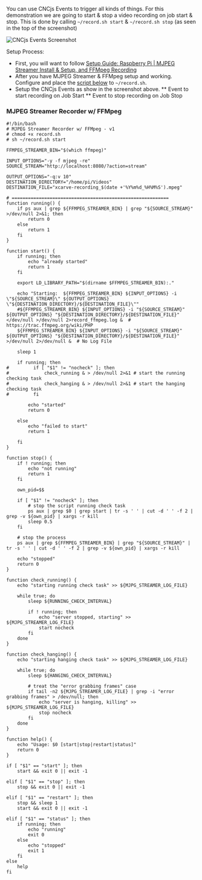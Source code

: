 You can use CNCjs Events to trigger all kinds of things.
For this demonstration we are going to start & stop a video recording on job start & stop.
This is done by calling `~/record.sh start` & `~/record.sh stop` (as seen in the top of the screenshot)

![CNCjs Events Screenshot](https://raw.githubusercontent.com/cncjs/cncjs/master/media/events.png)

Setup Process:
* First, you will want to follow [Setup Guide: Raspberry Pi | MJPEG Streamer Install & Setup, and FFMpeg Recording](https://github.com/cncjs/cncjs/wiki/Setup-Guide:-Raspberry-Pi-%7C-MJPEG-Streamer-Install-&-Setup-&-FFMpeg-Recording)
* After you have MJPEG Streamer & FFMpeg setup and working. Configure and place the [script below](https://github.com/cncjs/cncjs/wiki/_new#mjpeg-streamer-recorder-w-ffmpeg) to `~/record.sh`.
* Setup the CNCjs Events as show in the screenshot above.
** Event to start recording on Job Start
** Event to stop recording on Job Stop

### MJPEG Streamer Recorder w/ FFMpeg
```
#!/bin/bash
# MJPEG Streamer Recorder w/ FFMpeg - v1
# chmod +x record.sh
# sh ~/record.sh start

FFMPEG_STREAMER_BIN="$(which ffmpeg)"

INPUT_OPTIONS="-y -f mjpeg -re"
SOURCE_STREAM="http://localhost:8080/?action=stream"

OUTPUT_OPTIONS="-q:v 10"
DESTINATION_DIRECTORY="/home/pi/Videos"
DESTINATION_FILE="xcarve-recording_$(date +'%Y%m%d_%H%M%S').mpeg"

# ==========================================================
function running() {
    if ps aux | grep ${FFMPEG_STREAMER_BIN} | grep "${SOURCE_STREAM}" >/dev/null 2>&1; then
        return 0
    else
        return 1
    fi
}

function start() {
    if running; then
        echo "already started"
        return 1
    fi

    export LD_LIBRARY_PATH="$(dirname $FFMPEG_STREAMER_BIN):."

	echo "Starting:  ${FFMPEG_STREAMER_BIN} ${INPUT_OPTIONS} -i \"${SOURCE_STREAM}\" ${OUTPUT_OPTIONS} \"${DESTINATION_DIRECTORY}/${DESTINATION_FILE}\""
	#${FFMPEG_STREAMER_BIN} ${INPUT_OPTIONS} -i "${SOURCE_STREAM}" ${OUTPUT_OPTIONS} "${DESTINATION_DIRECTORY}/${DESTINATION_FILE}"  </dev/null >/dev/null 2>record_ffmpeg.log &  # https://trac.ffmpeg.org/wiki/PHP
	${FFMPEG_STREAMER_BIN} ${INPUT_OPTIONS} -i "${SOURCE_STREAM}" ${OUTPUT_OPTIONS} "${DESTINATION_DIRECTORY}/${DESTINATION_FILE}" >/dev/null 2>/dev/null &  # No Log File

    sleep 1

    if running; then
#         if [ "$1" != "nocheck" ]; then
#             check_running & > /dev/null 2>&1 # start the running checking task
#             check_hanging & > /dev/null 2>&1 # start the hanging checking task
#         fi

        echo "started"
        return 0

    else
        echo "failed to start"
        return 1

    fi
}

function stop() {
    if ! running; then
        echo "not running"
        return 1
    fi

    own_pid=$$

    if [ "$1" != "nocheck" ]; then
        # stop the script running check task
        ps aux | grep $0 | grep start | tr -s ' ' | cut -d ' ' -f 2 | grep -v ${own_pid} | xargs -r kill
        sleep 0.5
    fi

    # stop the process
    ps aux | grep ${FFMPEG_STREAMER_BIN} | grep "${SOURCE_STREAM}" | tr -s ' ' | cut -d ' ' -f 2 | grep -v ${own_pid} | xargs -r kill

    echo "stopped"
    return 0
}

function check_running() {
    echo "starting running check task" >> ${MJPG_STREAMER_LOG_FILE}

    while true; do
        sleep ${RUNNING_CHECK_INTERVAL}

        if ! running; then
            echo "server stopped, starting" >> ${MJPG_STREAMER_LOG_FILE}
            start nocheck
        fi
    done
}

function check_hanging() {
    echo "starting hanging check task" >> ${MJPG_STREAMER_LOG_FILE}

    while true; do
        sleep ${HANGING_CHECK_INTERVAL}

        # treat the "error grabbing frames" case
        if tail -n2 ${MJPG_STREAMER_LOG_FILE} | grep -i "error grabbing frames" > /dev/null; then
            echo "server is hanging, killing" >> ${MJPG_STREAMER_LOG_FILE}
            stop nocheck
        fi
    done
}

function help() {
    echo "Usage: $0 [start|stop|restart|status]"
    return 0
}

if [ "$1" == "start" ]; then
    start && exit 0 || exit -1

elif [ "$1" == "stop" ]; then
    stop && exit 0 || exit -1

elif [ "$1" == "restart" ]; then
    stop && sleep 1
    start && exit 0 || exit -1

elif [ "$1" == "status" ]; then
    if running; then
        echo "running"
        exit 0
    else
        echo "stopped"
        exit 1
    fi
else
    help
fi
```